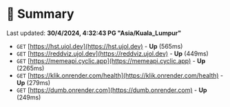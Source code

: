 # 📖 Summary
Last updated: **30/4/2024, 4:32:43 PG "Asia/Kuala_Lumpur"**

- `GET` [https://hst.ujol.dev](https://hst.ujol.dev) - **Up** (565ms)
- `GET` [https://reddviz.ujol.dev](https://reddviz.ujol.dev) - **Up** (449ms)
- `GET` [https://memeapi.cyclic.app](https://memeapi.cyclic.app) - **Up** (2265ms)
- `GET` [https://klik.onrender.com/health](https://klik.onrender.com/health) - **Up** (279ms)
- `GET` [https://dumb.onrender.com](https://dumb.onrender.com) - **Up** (249ms)
